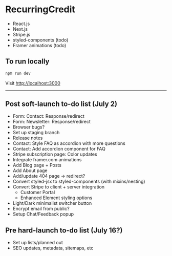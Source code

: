 # RecurringCredit

- React.js
- Next.js
- Stripe.js
- styled-components (todo)
- Framer animations (todo)

## To run locally

```bash
npm run dev
```

Visit [http://localhost:3000](http://localhost:3000)

---

## Post soft-launch to-do list (July 2)

- Form: Contact: Response/redirect
- Form: Newsletter: Response/redirect
- Browser bugs?
- Set up staging branch
- Release notes
- Contact: Style FAQ as accordion with more questions
- Contact: Add accordion component for FAQ
- Stripe subscription page: Color updates
- Integrate framer.com animations
- Add Blog page + Posts
- Add About page
- Add/update 404 page -> redirect?
- Convert styled-jsx to styled-components (with mixins/nesting)
- Convert Stripe to client + server integration
  - Customer Portal
  - Enhanced Element styling options
- Light/Dark minimalist switcher button
- Encrypt email from public?
- Setup Chat/Feedback popup

## Pre hard-launch to-do list (July 16?)

- Set up lists/planned out
- SEO updates, metadata, sitemaps, etc
